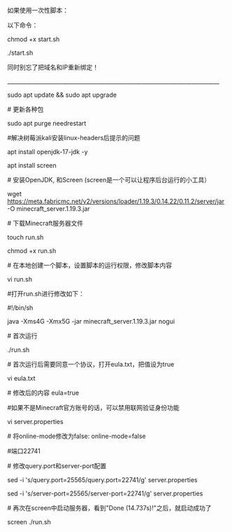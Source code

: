 如果使用一次性脚本：

以下命令：

chmod +x start.sh

./start.sh


同时别忘了把域名和IP重新绑定！

\_\_\_\_\_\_\_\_\_\_\_\_\_\_\_\_\_\_\_\_\_\_\_\_\_\_\_\_\_\_\_\_\_\_\_\_\_\_\_\_\_\_\_\_\_\_\_\_\_\_\_\_\_\_\_\_\_\_\_\_\_\_\_\_\_\_\_\_\_\_\_\_\_\_\_\_


sudo apt update && sudo apt upgrade

\# 更新各种包

sudo apt purge needrestart

#解决树莓派kali安装linux-headers后提示的问题

apt install openjdk-17-jdk -y

apt install screen

\# 安装OpenJDK, 和Screen (screen是一个可以让程序后台运行的小工具）

wget https://meta.fabricmc.net/v2/versions/loader/1.19.3/0.14.22/0.11.2/server/jar -O minecraft\_server.1.19.3.jar

\# 下载Minecraft服务器文件


touch run.sh

chmod +x run.sh

\# 在本地创建一个脚本，设置脚本的运行权限，修改脚本内容


vi run.sh

#打开run.sh进行修改如下：

#!/bin/sh

java -Xms4G -Xmx5G -jar minecraft\_server.1.19.3.jar nogui



\# 首次运行

./run.sh

\# 首次运行后需要同意一个协议，打开eula.txt，把值设为true

vi eula.txt

\# 修改后的内容 eula=true

#如果不是Minecraft官方账号的话，可以禁用联网验证身份功能

vi server.properties

\# 将online-mode修改为false: online-mode=false


#端口22741

\# 修改query.port和server-port配置

sed -i 's/query.port=25565/query.port=22741/g' server.properties

sed -i 's/server-port=25565/server-port=22741/g' server.properties

\# 再次在screen中启动服务器，看到"Done (14.737s)!"之后，就启动成功了

screen ./run.sh
